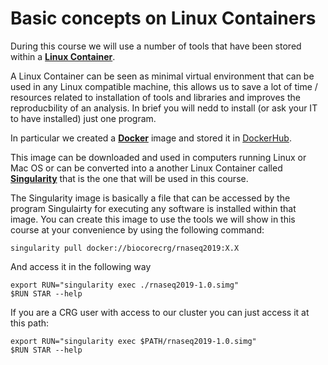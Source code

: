 # Basic concepts on Linux Containers
During this course we will use a number of tools that have been stored within a [**Linux Container**](https://en.wikipedia.org/wiki/LXC). 

A Linux Container can be seen as minimal virtual environment that can be used in any Linux compatible machine, this allows us to save a lot of time / resources related to installation of tools and libraries and improves the reproducbility of an analysis. In brief you will nedd to install (or ask your IT to have installed) just one program.

In particular we created a [**Docker**](https://www.docker.com/) image and stored it in [DockerHub](https://cloud.docker.com/u/biocorecrg/repository/docker/biocorecrg/rnaseq2019). 

This image can be downloaded and used in computers running Linux or Mac OS or can be converted into a another Linux Container called [**Singularity**](https://www.sylabs.io/docs/) that is the one that will be used in this course. 

The Singularity image is basically a file that can be accessed by the program Singulairty for executing any software is installed within that image. You can create this image to use the tools we will show in this course at your convenience by using the following command:

```{bash}
singularity pull docker://biocorecrg/rnaseq2019:X.X
```

And access it in the following way 

```{bash}
export RUN="singularity exec ./rnaseq2019-1.0.simg"
$RUN STAR --help
```

If you are a CRG user with access to our cluster you can just access it at this path:

```{bash}
export RUN="singularity exec $PATH/rnaseq2019-1.0.simg"
$RUN STAR --help
```
